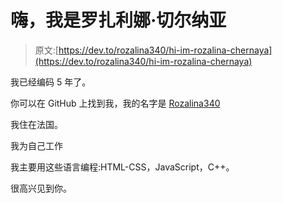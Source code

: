 # 嗨，我是罗扎利娜·切尔纳亚

> 原文:[https://dev.to/rozalina340/hi-im-rozalina-chernaya](https://dev.to/rozalina340/hi-im-rozalina-chernaya)

我已经编码 5 年了。

你可以在 GitHub 上找到我，我的名字是 [Rozalina340](https://github.com/Rozalina340)

我住在法国。

我为自己工作

我主要用这些语言编程:HTML-CSS，JavaScript，C++。

很高兴见到你。